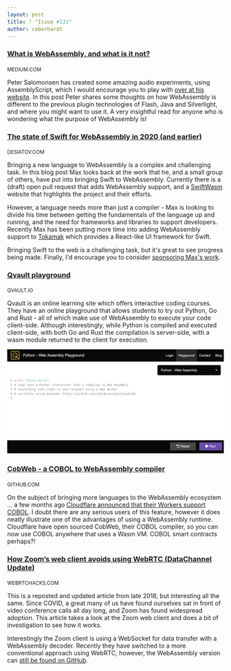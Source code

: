 ```yaml
---
layout: post
title: ! "Issue #131"
author: ceberhardt
---
```


### [What is WebAssembly, and what is it not?](https://medium.com/@petersalomonsen/what-is-webassembly-and-what-is-it-not-90d68362a08)

<small>MEDIUM.COM</small>

Peter Salomonsen has created some amazing audio experiments, using AssemblyScript, which I would encourage you to play with [over at his website](https://petersalomonsen.com/). In this post Peter shares some thoughts on how WebAssembly is different to the previous plugin technologies of Flash, Java and Silverlight, and where you might want to use it. A very insightful read for anyone who is wondering what the purpose of WebAssembly is!

### [The state of Swift for WebAssembly in 2020 (and earlier)](https://desiatov.com/swift-webassembly-2020/)

<small>DESIATOV.COM</small>

Bringing a new language to WebAssembly is a complex and challenging task. In this blog post Max looks back at the work that he, and a small group of others, have put into bringing Swift to WebAssembly. Currently there is a (draft) open pull request that adds WebAssembly support, and a [SwiftWasm](https://swiftwasm.org/) website that highlights the project and their efforts.

However, a language needs more than just a compiler - Max is looking to divide his time between getting the fundamentals of the language up and running, and the need for frameworks and libraries to support developers. Recently Max has been putting more time into adding WebAssembly support to [Tokamak](https://github.com/TokamakUI/Tokamak) which provides a React-like UI framework for Swift. 

Bringing Swift to the web is a challenging task, but it's great to see progress being made. Finally, I'd encourage you to consider [sponsoring Max's work](https://github.com/sponsors/MaxDesiatov). 

### [Qvault playground](https://app.qvault.io/playground/go)

<small>QVAULT.IO</small>

Qvault is an online learning site which offers interactive coding courses. They have an online playground that allows students to try out Python,  Go and Rust - all of which make use of WebAssembly to execute your code client-side. Although interestingly, while Python is compiled and executed client-side, with both Go and Rust the compilation is server-side, with a wasm module returned to the client for execution.

![Qvault playground](img/131-1.png)

### [CobWeb - a COBOL to WebAssembly compiler](https://github.com/cloudflare/cobweb)

<small>GITHUB.COM</small>

On the subject of bringing more languages to the WebAssembly ecosystem ... a few months ago [Cloudflare announced that their Workers support COBOL](https://blog.cloudflare.com/cloudflare-workers-now-support-cobol/). I doubt there are any serious users of this feature, however it does neatly illustrate one of the advantages of using a WebAssembly runtime. Cloudflare have open sourced CobWeb, their COBOL compiler, so you can now use COBOL anywhere that uses a Wasm VM. COBOL smart contracts perhaps?!

### [How Zoom’s web client avoids using WebRTC (DataChannel Update)](https://webrtchacks.com/zoom-avoids-using-webrtc/)

<small>WEBRTCHACKS.COM</small>

This is a reposted and updated article from late 2018, but interesting all the same. Since COVID, a great many of us have found ourselves sat in front of video conference calls all day long, and Zoom has found widespread adoption. This article takes a look at the Zoom web client and does a bit of investigation to see how it works.

Interestingly the Zoom client is using a WebSocket for data transfer with a WebAssembly decoder. Recently they have switched to a more conventional approach using WebRTC, however, the WebAssembly version can [still be found on GitHub](https://github.com/zoom/sample-app-web/tree/8f76c009057e425849470630c1b1784bf02f2f42/lib/av).
